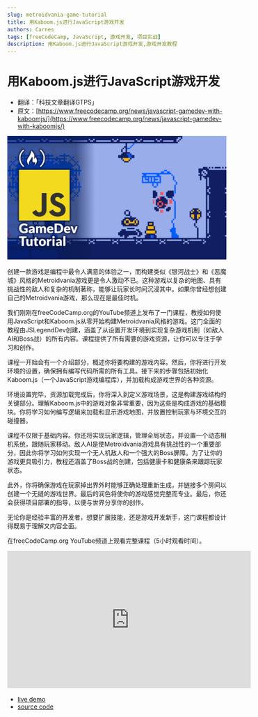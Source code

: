 ```yaml
---
slug: metroidvania-game-tutorial
title: 用Kaboom.js进行JavaScript游戏开发
authors: Carnes
tags: [freeCodeCamp, JavaScript, 游戏开发, 项目实战]
description: 用Kaboom.js进行JavaScript游戏开发,游戏开发教程
---
```


# 用Kaboom.js进行JavaScript游戏开发

- 翻译：「科技文章翻译GTPS」
- 原文：[https://www.freecodecamp.org/news/javascript-gamedev-with-kaboomjs/](https://www.freecodecamp.org/news/javascript-gamedev-with-kaboomjs/)

![JavaScript GameDev with Kaboom.js](/img/blog/4ba8f0f3-9662-480a-b1ee-682a49d5ed42.jpeg)

创建一款游戏是编程中最令人满意的体验之一，而构建类似《银河战士》和《恶魔城》风格的Metroidvania游戏更是令人激动不已。这种游戏以复杂的地图、具有挑战性的敌人和复杂的机制著称，能够让玩家长时间沉浸其中。如果你曾经想创建自己的Metroidvania游戏，那么现在是最佳时机。

<!-- truncate -->

我们刚刚在freeCodeCamp.org的YouTube频道上发布了一门课程，教授如何使用JavaScript和Kaboom.js从零开始构建Metroidvania风格的游戏。这门全面的教程由JSLegendDev创建，涵盖了从设置开发环境到实现复杂游戏机制（如敌人AI和Boss战）的所有内容。课程提供了所有需要的游戏资源，让你可以专注于学习和创作。

课程一开始会有一个介绍部分，概述你将要构建的游戏内容。然后，你将进行开发环境的设置，确保拥有编写代码所需的所有工具。接下来的步骤包括初始化Kaboom.js（一个JavaScript游戏编程库），并加载构成游戏世界的各种资源。

环境设置完毕，资源加载完成后，你将深入到定义游戏场景，这是构建游戏结构的关键部分。理解Kaboom.js中的游戏对象非常重要，因为这些是构成游戏的基础模块。你将学习如何编写逻辑来加载和显示游戏地图，并放置控制玩家与环境交互的碰撞器。

课程不仅限于基础内容。你还将实现玩家逻辑，管理全局状态，并设置一个动态相机系统，跟随玩家移动。敌人AI是使Metroidvania游戏具有挑战性的一个重要部分，因此你将学习如何实现一个无人机敌人和一个强大的Boss屏障。为了让你的游戏更具吸引力，教程还涵盖了Boss战的创建，包括健康卡和健康条来跟踪玩家状态。

此外，你将确保游戏在玩家掉出界外时能够正确处理重新生成，并链接多个房间以创建一个无缝的游戏世界。最后的润色将使你的游戏感觉完整而专业。最后，你还会获得项目部署的指导，以便与世界分享你的创作。

无论你是经验丰富的开发者，想要扩展技能，还是游戏开发新手，这门课程都设计得既易于理解又内容全面。

在freeCodeCamp.org YouTube频道上观看完整课程（5小时观看时间）。
<iframe width="560" height="315" src="https://www.youtube.com/embed/iM1iSvloMlo?si=VNrm4ygW8pCAiBI-" title="YouTube video player" frameborder="0" allow="accelerometer; autoplay; clipboard-write; encrypted-media; gyroscope; picture-in-picture; web-share" referrerpolicy="strict-origin-when-cross-origin" allowfullscreen></iframe>


- [live demo](https://jslegend.itch.io/javascript-metroidvania)
- [source code](https://github.com/JSLegendDev/JavaScript-Metroidvania)
